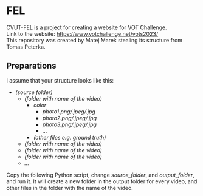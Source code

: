 # FEL
 CVUT-FEL is a project for creating a website for VOT Challenge.  
 Link to the website: https://www.votchallenge.net/vots2023/  
 This repository was created by Matej Marek stealing its structure from Tomas Peterka.  

## Preparations

I assume that your structure looks like this:
<i>
* (source folder)
    * (folder with name of the video)
        * color
            * photo1.png/.jpeg/.jpg
            * photo2.png/.jpeg/.jpg
            * photo3.png/.jpeg/.jpg
            * ...
        * (other files e.g. ground truth)
    * (folder with name of the video)
    * (folder with name of the video)
    * (folder with name of the video)
    * ...
</i>
Copy the following Python script, change <i>source_folder</i>, and <i>output_folder</i>, and run it. It will create a new folder in the output folder for every video, and other files in the folder with the name of the video.
